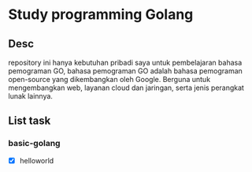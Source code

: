 # Study programming Golang

## Desc

repository ini hanya kebutuhan pribadi saya untuk pembelajaran bahasa pemograman GO, bahasa pemograman GO adalah bahasa pemograman open-source yang dikembangkan oleh Google. Berguna untuk mengembangkan web, layanan cloud dan jaringan, serta jenis perangkat lunak lainnya.

## List task

### basic-golang

- [x] helloworld
